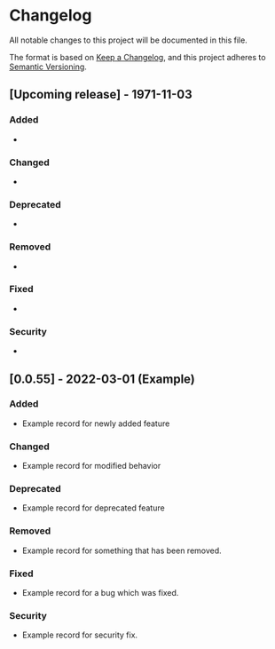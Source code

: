 # Changelog

All notable changes to this project will be documented in this file.

The format is based on [Keep a Changelog](https://keepachangelog.com/en/1.0.0/),
and this project adheres to [Semantic Versioning](https://semver.org/spec/v2.0.0.html).


## [Upcoming release] - 1971-11-03

### Added
- 

### Changed
- 

### Deprecated
- 

### Removed
- 

### Fixed
- 

### Security
- 


## [0.0.55] - 2022-03-01 (Example)

### Added
- Example record for newly added feature

### Changed
- Example record for modified behavior

### Deprecated
- Example record for deprecated feature

### Removed
- Example record for something that has been removed.

### Fixed
- Example record for a bug which was fixed.

### Security
- Example record for security fix.
